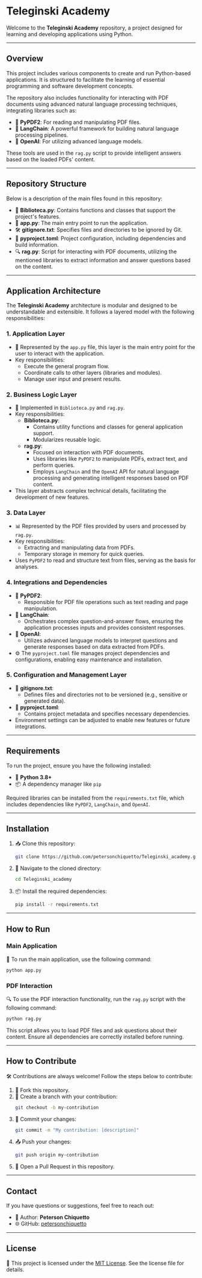 # Teleginski Academy

Welcome to the **Teleginski Academy** repository, a project designed for learning and developing applications using Python.

---

## Overview

This project includes various components to create and run Python-based applications. It is structured to facilitate the learning of essential programming and software development concepts.

The repository also includes functionality for interacting with PDF documents using advanced natural language processing techniques, integrating libraries such as:

- 📝 **PyPDF2**: For reading and manipulating PDF files.
- 🔗 **LangChain**: A powerful framework for building natural language processing pipelines.
- 🤖 **OpenAI**: For utilizing advanced language models.

These tools are used in the `rag.py` script to provide intelligent answers based on the loaded PDFs' content.

---

## Repository Structure

Below is a description of the main files found in this repository:

- 📂 **Biblioteca.py**: Contains functions and classes that support the project's features.
- 🚀 **app.py**: The main entry point to run the application.
- 🛠 **gitignore.txt**: Specifies files and directories to be ignored by Git.
- 📜 **pyproject.toml**: Project configuration, including dependencies and build information.
- 🔍 **rag.py**: Script for interacting with PDF documents, utilizing the mentioned libraries to extract information and answer questions based on the content.

---

## Application Architecture

The **Teleginski Academy** architecture is modular and designed to be understandable and extensible. It follows a layered model with the following responsibilities:

### 1. Application Layer
- 📂 Represented by the `app.py` file, this layer is the main entry point for the user to interact with the application.
- Key responsibilities:
  - Execute the general program flow.
  - Coordinate calls to other layers (libraries and modules).
  - Manage user input and present results.

### 2. Business Logic Layer
- 🔧 Implemented in `Biblioteca.py` and `rag.py`.
- Key responsibilities:
  - **Biblioteca.py**:
    - Contains utility functions and classes for general application support.
    - Modularizes reusable logic.
  - **rag.py**:
    - Focused on interaction with PDF documents.
    - Uses libraries like `PyPDF2` to manipulate PDFs, extract text, and perform queries.
    - Employs `LangChain` and the `OpenAI` API for natural language processing and generating intelligent responses based on PDF content.
- This layer abstracts complex technical details, facilitating the development of new features.

### 3. Data Layer
- 📊 Represented by the PDF files provided by users and processed by `rag.py`.
- Key responsibilities:
  - Extracting and manipulating data from PDFs.
  - Temporary storage in memory for quick queries.
- Uses `PyPDF2` to read and structure text from files, serving as the basis for analyses.

### 4. Integrations and Dependencies
- 📑 **PyPDF2**:
  - Responsible for PDF file operations such as text reading and page manipulation.
- 🔗 **LangChain**:
  - Orchestrates complex question-and-answer flows, ensuring the application processes inputs and provides consistent responses.
- 🤖 **OpenAI**:
  - Utilizes advanced language models to interpret questions and generate responses based on data extracted from PDFs.
- ⚙️ The `pyproject.toml` file manages project dependencies and configurations, enabling easy maintenance and installation.

### 5. Configuration and Management Layer
- 📂 **gitignore.txt**:
  - Defines files and directories not to be versioned (e.g., sensitive or generated data).
- 📝 **pyproject.toml**:
  - Contains project metadata and specifies necessary dependencies.
- Environment settings can be adjusted to enable new features or future integrations.

---

## Requirements

To run the project, ensure you have the following installed:

- 🐍 **Python 3.8+**
- 📦 A dependency manager like `pip`

Required libraries can be installed from the `requirements.txt` file, which includes dependencies like `PyPDF2`, `LangChain`, and `OpenAI`.

---

## Installation

1. 📥 Clone this repository:
   ```bash
   git clone https://github.com/petersonchiquetto/Teleginski_academy.git
   ```

2. 📂 Navigate to the cloned directory:
   ```bash
   cd Teleginski_academy
   ```

3. 📦 Install the required dependencies:
   ```bash
   pip install -r requirements.txt
   ```

---

## How to Run

### Main Application

🚀 To run the main application, use the following command:

```bash
python app.py
```

### PDF Interaction

🔍 To use the PDF interaction functionality, run the `rag.py` script with the following command:

```bash
python rag.py
```

This script allows you to load PDF files and ask questions about their content. Ensure all dependencies are correctly installed before running.

---

## How to Contribute

🛠 Contributions are always welcome! Follow the steps below to contribute:

1. 🍴 Fork this repository.
2. 🌱 Create a branch with your contribution:
   ```bash
   git checkout -b my-contribution
   ```
3. 💾 Commit your changes:
   ```bash
   git commit -m "My contribution: [description]"
   ```
4. 📤 Push your changes:
   ```bash
   git push origin my-contribution
   ```
5. 🔄 Open a Pull Request in this repository.

---

## Contact

If you have questions or suggestions, feel free to reach out:

- 👤 Author: **Peterson Chiquetto**
- 🌐 GitHub: [petersonchiquetto](https://github.com/petersonchiquetto)

---

## License

📜 This project is licensed under the [MIT License](LICENSE). See the license file for details.


